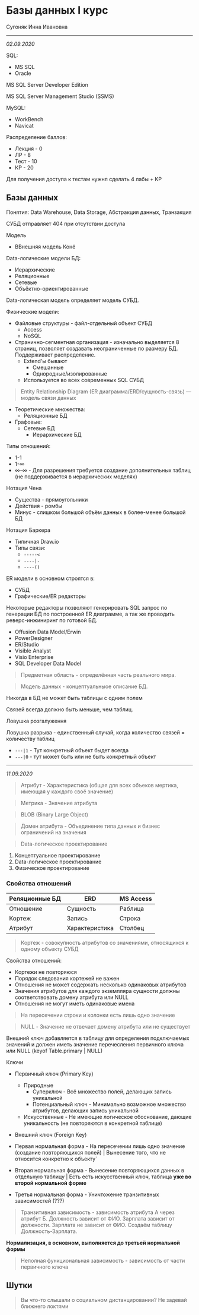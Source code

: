 # Базы данных I курс

Сугоняк Инна Ивановна

<!--

org_sii@ztk.edu.ua

Inna Sygonyak
+380504631737

-->

<hr />

*02.09.2020*

SQL:
- MS SQL
- Oracle

MS SQL Server Developer Edition

MS SQL Server Management Studio (SSMS)

MySQL:
- WorkBench
- Navicat


Распределение баллов:
- Лекция - 0
- ЛР - 8
- Тест - 10
- КР - 20

Для получения доступа к тестам нужнл сделать 4 лабы + КР

## Базы данных

Понятия: Data Warehouse, Data Storage, Абстракция данных, Транзакция

СУБД отправляет 404 при отсутствии доступа

Модель
- ВВнешняя модель
Конё


Data-логические модели БД:
- Иерархические
- Реляционные
- Сетевые
- Объёктно-ориентированные

Data-логическая модель определяет модель СУБД.

Физические модели:
- Файловые структуры - файл-отдельный объект СУБД
  - Access
  - NoSQL
- Странично-сегментная организация - изначально выделяется 8 страниц, позволяет создавать неограниченные по размеру БД. Поддерживает распределение.
  - Extend'ы бывают
    - Смешанные
    - Однородные/изолированные
  - Используется во всех современных SQL СУБД

> Entity Relationship Diagram (ER диаграмма/ERD/сущность-связь) — модель связи данных


- Теоретические множества:
  - Реляционные БД
- Графовые:
  - Сетевые БД
    - Иерархические БД

Типы отношений:
- 1-1
- 1-∞
- ∞-∞ - Для разрешения требуется создание дополнительных таблиц (не поддерживается в иерархических моделях)

Нотация Чена
- Существа - прямоугольники
- Действия - ромбы
- Минус - слишком большой объём данных в более-менее большой БД

Нотация Баркера
- Типичная Draw.io
- Типы связи:
  - `-----<`
  - `----|-`
  - `----()`

ER модели в основном строятся в:
- СУБД
- Графические/ER редакторы

Некоторые редакторы позволяют генерировать SQL запрос по генерации БД по построенной ER диаграмме, а так же проводить реверс-инжиниринг по готовой БД.
- Offusion Data Model/Erwin
- PowerDesigner
- ER/Studio
- Visible Analyst
- Visio Enterprise
- SQL Developer Data Model

> Предметная область - определённая часть реального мира.

> Модель данных - концептуальныое описание БД.

Никогда в БД не может быть таблицы с одним полем

Связей всегда должно быть меньше, чем таблиц.

Ловушка розгалуження <!-- TODO: вставить картинку -->

Ловушка разрыва - единственный случай, когда количество связей = количеству таблиц


- `---|1` - Тут конкретный объект быдет всегда
- `---|0` - тут может быть или не быть конкретный объект

<hr />

*11.09.2020*

> Атрибут - Характеристика (общая для всех объеков мертика, имеющая у каждого своё значение)

> Метрика - Значение атрибута

> BLOB (Binary Large Object)

> Домен атрибута - Объединение типа данных и бизнес ограничений на значения

> Data-логическое проектирование

1. Концептуальное проектирование
2. Data-логическое проектирование
3. Физическое проектирование

### Свойства отношений

|Реляционные БД|ERD|MS Access|
|---|---|---|
|Отношение|Сущность|Раблица|
|Кортеж|Запись|Строка|
|Атрибут|Характеристика|Столбец|

> Кортеж - совокупность атрибутов со значениями, относящихся к одному объекту СУБД

Свойства отношений:
- Кортежи не повторяюся
- Порядок следования кортежей не важен
- Отношения не может содержать несколько одинаковых атрибутов
- Значения атрибутов для каждого экземпляра сущности должны соответствовать домену атрибута или NULL
- Отношения не могут иметь одинаковые имена

> На пересечении строки и колонки есть лишь одно значение

> NULL - Значение не отвечает домену атрибута или не существует

Внешний ключ добавляется в таблицу для определения подключаемых значений и должен иметь значение перечесления первичного ключа или NULL (keyof Table.primary | NULL)

Ключи
- Первичный ключ (Primary Key)
  - Природные
    - Суперключ - Всё множество полей, делающих запись уникальной
    - Потенциальный ключ - Минимально возможное множество атрибутов, делающих запись уникальной
  - Искусственные - Не имеющие логическое обоснование, дающие уникальность (не повторяются в конкретной таблице)
- Внешний ключ (Foreign Key)


- Первая нормальная форма - На пересечении лишь одно значение (создание повторяющихся полей) | Вынесение того, что не относится конкретно к объекту`
- Вторая нормальная форма - Вынесение повторяющихся данных в отдельную таблицу | Есть есть искусственный ключ, таблица **уже во второй нормальной форме**
- Третья нормальная форма - Уничтожение транзитивных зависимостей (???)

> Транзитивная зависимость - зависимость атрибута А через атрибут Б. Должность зависит от ФИО. Зарплата зависит от должности. Зарплата не зависит от ФИО. Создаём таблицу Должность-Зарплата.

**Нормализация, в основном, выполняется до третьей нормальной формы**

> Неполная функциональная зависимость - зависимость от части первичного ключа


## Шутки

> Вы что-то слышали о социальном дистанцировании? Не задевай ближнего локтями


